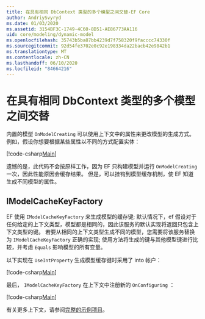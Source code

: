 ```yaml
---
title: 在具有相同 DbContext 类型的多个模型之间交替-EF Core
author: AndriySvyryd
ms.date: 01/03/2020
ms.assetid: 3154BF3C-1749-4C60-8D51-AE86773AA116
uid: core/modeling/dynamic-model
ms.openlocfilehash: 35743b5ba87bb4239d7f758320f9facccc74330f
ms.sourcegitcommit: 92d54fe3702e0c92e198334da22bacb42e9842b1
ms.translationtype: MT
ms.contentlocale: zh-CN
ms.lasthandoff: 06/10/2020
ms.locfileid: "84664216"
---
```

# <a name="alternating-between-multiple-models-with-the-same-dbcontext-type"></a>在具有相同 DbContext 类型的多个模型之间交替

内置的模型 `OnModelCreating` 可以使用上下文中的属性来更改模型的生成方式。 例如，假设你想要根据某些属性以不同的方式配置实体：

[!code-csharp[Main](../../../samples/core/Modeling/DynamicModel/DynamicContext.cs?name=OnModelCreating)]

遗憾的是，此代码不会按原样工作，因为 EF 只构建模型并运行 `OnModelCreating` 一次，因此性能原因会缓存结果。 但是，可以挂钩到模型缓存机制，使 EF 知道生成不同模型的属性。

## <a name="imodelcachekeyfactory"></a>IModelCacheKeyFactory

EF 使用 `IModelCacheKeyFactory` 来生成模型的缓存键; 默认情况下，ef 假设对于任何给定的上下文类型，模型都是相同的，因此该服务的默认实现将返回只包含上下文类型的键。 若要从相同的上下文类型生成不同的模型，您需要将该服务替换为 `IModelCacheKeyFactory` 正确的实现; 使用方法将生成的键与其他模型键进行比较，并考虑 `Equals` 影响模型的所有变量。

以下实现在 `UseIntProperty` 生成模型缓存键时采用了 into 帐户：

[!code-csharp[Main](../../../samples/core/Modeling/DynamicModel/DynamicModelCacheKeyFactory.cs?name=DynamicModel)]

最后， `IModelCacheKeyFactory` 在上下文中注册新的 `OnConfiguring` ：

[!code-csharp[Main](../../../samples/core/Modeling/DynamicModel/DynamicContext.cs?name=OnConfiguring)]

有关更多上下文，请参阅[完整的示例项目](https://github.com/dotnet/EntityFramework.Docs/tree/master/samples/core/Modeling/DynamicModel)。
